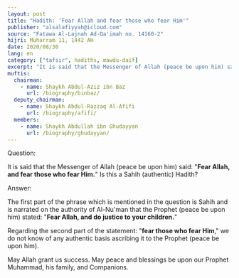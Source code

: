 ```yaml
---
layout: post
title: "Hadith: 'Fear Allah and fear those who fear Him'"
publisher: "alsalafiyyah@icloud.com"
source: "Fatawa Al-Lajnah Ad-Da'imah no. 14160-2"
hijri: Muharram 11, 1442 AH
date: 2020/08/30
lang: en
category: ["tafsir", hadiths, mawdu-daif]
excerpt: "It is said that the Messenger of Allah (peace be upon him) said: 'Fear Allah, and fear those who fear Him.' Is this a Sahih (authentic) Hadith?"
muftis:
  chairman: 
    - name: Shaykh Abdul-Aziz ibn Baz
      url: /biography/binbaz/
  deputy_chairman:
    - name: Shaykh Abdul-Razzaq Al-Afifi
      url: /biography/afifi/
  members: 
    - name: Shaykh Abdullah ibn Ghudayyan
      url: /biography/ghudayyan/
---
```


Question: 

It is said that the Messenger of Allah (peace be upon him) said: "**Fear Allah, and fear those who fear Him.**" Is this a Sahih (authentic) Hadith?

Answer:

The first part of the phrase which is mentioned in the question is Sahih and is narrated on the authority of Al-Nu'man that the Prophet (peace be upon him) stated: "**Fear Allah, and do justice to your children.**"

Regarding the second part of the statement: "**fear those who fear Him**," we do not know of any authentic basis ascribing it to the Prophet (peace be upon him).

May Allah grant us success. May peace and blessings be upon our Prophet Muhammad, his family, and Companions.
